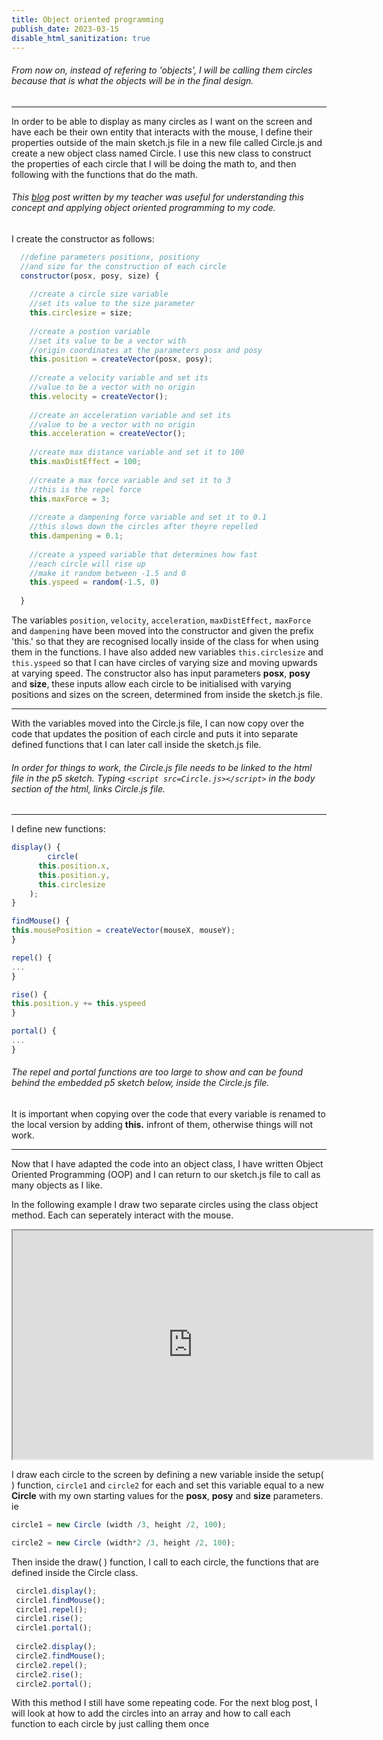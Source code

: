 ```yaml
---
title: Object oriented programming
publish_date: 2023-03-15
disable_html_sanitization: true
---
```


###### From now on, instead of refering to 'objects', I will be calling them circles because that is what the objects will be in the final design. ######

---

In order to be able to display as many circles as I want on the screen and have each be their own
entity that interacts with the mouse, I define their properties outside of the main sketch.js file in a new file called Circle.js and create a new object class named Circle. I use this new class to construct the properties of each circle that I will be doing the math to, and then following with the functions that do the math.

###### This [blog](http://thomas.capogre.co/rmit/ccs/2022/09/06/classes.html) post written by my teacher was useful for understanding this concept and applying object oriented programming to my code. ######

I create the constructor as follows:
```Javascript
  //define parameters positionx, positiony 
  //and size for the construction of each circle
  constructor(posx, posy, size) {
    
    //create a circle size variable
    //set its value to the size parameter
    this.circlesize = size;
    
    //create a postion variable
    //set its value to be a vector with
    //origin coordinates at the parameters posx and posy
    this.position = createVector(posx, posy);
    
    //create a velocity variable and set its
    //value to be a vector with no origin
    this.velocity = createVector();
    
    //create an acceleration variable and set its
    //value to be a vector with no origin
    this.acceleration = createVector();
    
    //create max distance variable and set it to 100
    this.maxDistEffect = 100; 
    
    //create a max force variable and set it to 3
    //this is the repel force
    this.maxForce = 3;
    
    //create a dampening force variable and set it to 0.1
    //this slows down the circles after theyre repelled
    this.dampening = 0.1; 
    
    //create a yspeed variable that determines how fast
    //each circle will rise up
    //make it random between -1.5 and 0
    this.yspeed = random(-1.5, 0)
    
  } 
```

The variables `position`, `velocity`, `acceleration`, `maxDistEffect,` `maxForce` and `dampening` have been moved into the constructor and given the prefix 'this.' so that they are recognised locally inside of the class for when using them in the functions. I have also added new variables `this.circlesize` and `this.yspeed` so that I can have circles of varying size and moving upwards at varying speed. The constructor also has input parameters **posx**, **posy** and **size**, these inputs allow each circle to be initialised with varying positions and sizes on the screen, determined from inside the sketch.js file.

---

With the variables moved into the Circle.js file, I can now copy over the code that updates the position of each circle and puts it into separate defined functions that I can later call inside the sketch.js file.

###### In order for things to work, the Circle.js file needs to be linked to the html file in the p5 sketch. Typing `<script src=Circle.js></script>` in the body section of the html, links Circle.js file.

---

I define new functions:

```Javascript
display() {
        circle( 
      this.position.x,
      this.position.y,
      this.circlesize
    );
}

findMouse() {
this.mousePosition = createVector(mouseX, mouseY);
}

repel() {
...
}

rise() {
this.position.y += this.yspeed
}

portal() {
...
}
```
###### The repel and portal functions are too large to show and can be found behind the embedded p5 sketch below, inside the Circle.js file.

It is important when copying over the code that every variable is renamed to the local version by adding **this.** infront of them, otherwise things will not work. 

---

Now that I have adapted the code into an object class, I have written Object Oriented Programming (OOP) and  I can return to our sketch.js file to call as many objects as I like.



In the following example I draw two separate circles using the class object method. Each can seperately interact with the mouse.

<iframe width = 576 height = 366 src="https://editor.p5js.org/Petridistom/full/SfTV0PWAJ"></iframe>

I draw each circle to the screen by defining a new variable inside the setup( ) function, `circle1` and `circle2` for each and set this variable equal to a new **Circle** with my own starting values for the **posx**, **posy** and **size** parameters. ie 

```Javascript
circle1 = new Circle (width /3, height /2, 100);

circle2 = new Circle (width*2 /3, height /2, 100);
```
 Then inside the draw( ) function, I call to each circle, the functions that are defined inside the Circle class.

 ```Javascript
  circle1.display();
  circle1.findMouse();
  circle1.repel();
  circle1.rise();
  circle1.portal();
  
  circle2.display();
  circle2.findMouse();
  circle2.repel();
  circle2.rise();
  circle2.portal();
 ```

With this method I still have some repeating code. For the next blog post, I will look at how to add the circles into an array and how to call each function to each circle by just calling them once